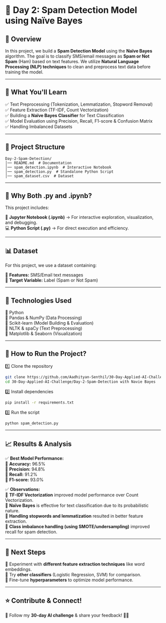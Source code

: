 # 📩 Day 2: Spam Detection Model using Naïve Bayes  

## 📌 Overview  
In this project, we build a **Spam Detection Model** using the **Naïve Bayes** algorithm. The goal is to classify SMS/email messages as **Spam or Not Spam** (Ham) based on text features. We utilize **Natural Language Processing (NLP) techniques** to clean and preprocess text data before training the model.  

---

## 🚀 What You'll Learn  
✅ Text Preprocessing (Tokenization, Lemmatization, Stopword Removal)  
✅ Feature Extraction (TF-IDF, Count Vectorization)  
✅ Building a **Naïve Bayes Classifier** for Text Classification  
✅ Model Evaluation using Precision, Recall, F1-score & Confusion Matrix  
✅ Handling Imbalanced Datasets  

---

## 📂 Project Structure  
```
Day-2-Spam-Detection/
│── README.md  # Documentation  
│── spam_detection.ipynb  # Interactive Notebook  
│── spam_detection.py  # Standalone Python Script  
│── spam_dataset.csv  # Dataset  
```
---

## 📌 Why Both .py and .ipynb?  
This project includes:  

📒 **Jupyter Notebook (.ipynb)** → For interactive exploration, visualization, and debugging.  
💻 **Python Script (.py)** → For direct execution and efficiency.  

---

## 📊 Dataset  
For this project, we use a dataset containing:  

📌 **Features:** SMS/Email text messages  
🎯 **Target Variable:** Label (Spam or Not Spam)  

---

## 🔧 Technologies Used  
🔹 Python  
🔹 Pandas & NumPy (Data Processing)  
🔹 Scikit-learn (Model Building & Evaluation)  
🔹 NLTK & spaCy (Text Preprocessing)  
🔹 Matplotlib & Seaborn (Visualization)  

---

## 📜 How to Run the Project?  
1️⃣ Clone the repository  
```bash
git clone https://github.com/Aadhityan-Senthil/30-Day-Applied-AI-Challenge.git  
cd 30-Day-Applied-AI-Challenge/Day-2-Spam-Detection with Navie Bayes
```
2️⃣ Install dependencies  
```bash
pip install -r requirements.txt  
```
3️⃣ Run the script  
```bash
python spam_detection.py
```
---

## 📈 Results & Analysis  
✅ **Best Model Performance:**  
📌 **Accuracy:** 96.5%  
📌 **Precision:** 94.8%  
📌 **Recall:** 91.2%  
📌 **F1-score:** 93.0%  

✅ **Observations:**  
🔹 **TF-IDF Vectorization** improved model performance over Count Vectorization.  
🔹 **Naïve Bayes** is effective for text classification due to its probabilistic nature.  
🔹 **Handling stopwords and lemmatization** resulted in better feature extraction.  
🔹 **Class imbalance handling (using SMOTE/undersampling)** improved recall for spam detection.  

---

## 📌 Next Steps  
🔹 Experiment with **different feature extraction techniques** like word embeddings.  
🔹 Try **other classifiers** (Logistic Regression, SVM) for comparison.  
🔹 Fine-tune **hyperparameters** to optimize model performance.  

---

## ⭐ Contribute & Connect!  
📢 Follow my **30-day AI challenge** & share your feedback! 🚀🔥  
